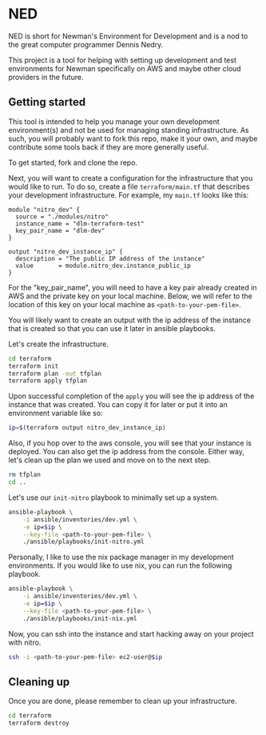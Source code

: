 # NED

NED is short for Newman's Environment for Development and is a nod to the
great computer programmer Dennis Nedry.

This project is a tool for helping with setting up development and test
environments for Newman specifically on AWS and maybe other cloud providers
in the future.

## Getting started

This tool is intended to help you manage your own development environment(s)
and not be used for managing standing infrastructure.  As such, you will
probably want to fork this repo, make it your own, and maybe contribute some
tools back if they are more generally useful.

To get started, fork and clone the repo.

Next, you will want to create a configuration for the infrastructure that
you would like to run.  To do so, create a file `terraform/main.tf` that
describes your development infrastructure.  For example,
my `main.tf` looks like this:

```hcl
module "nitro_dev" {
  source = "./modules/nitro"
  instance_name = "dlm-terraform-test"
  key_pair_name = "dlm-dev"
}

output "nitro_dev_instance_ip" {
  description = "The public IP address of the instance"
  value       = module.nitro_dev.instance_public_ip
}
```

For the "key_pair_name", you will need to have a key pair already created in
AWS and the private key on your local machine.  Below, we will refer to the
location of this key on your local machine as `<path-to-your-pem-file>`.

You will likely want to create an output with the ip address of the
instance that is created so that you can use it later in ansible playbooks.

Let's create the infrastructure.

```bash
cd terraform
terraform init
terraform plan -out tfplan
terraform apply tfplan
```

Upon successful completion of the `apply` you will see the ip address of the
instance that was created. You can copy it for later or put it into an
environment variable like so:

```bash
ip=$(terraform output nitro_dev_instance_ip)
```

Also, if you hop over to the aws console, you will see that your instance is
deployed. You can also get the ip address from the console. Either way, let's
clean up the plan we used and move on to the next step.

```bash
rm tfplan
cd ..
```

Let's use our `init-nitro` playbook to minimally set up a system.

```bash
ansible-playbook \
    -i ansible/inventories/dev.yml \
    -e ip=$ip \
    --key-file <path-to-your-pem-file> \
    ./ansible/playbooks/init-nitro.yml
```

Personally, I like to use the nix package manager in my development
environments.  If you would like to use nix, you can run the following playbook.

```bash
ansible-playbook \
    -i ansible/inventories/dev.yml \
    -e ip=$ip \
    --key-file <path-to-your-pem-file> \
    ./ansible/playbooks/init-nix.yml
```

Now, you can ssh into the instance and start hacking away on your project
with nitro.

```bash
ssh -i <path-to-your-pem-file> ec2-user@$ip
```

## Cleaning up

Once you are done, please remember to clean up your infrastructure.

```bash
cd terraform
terraform destroy
```



